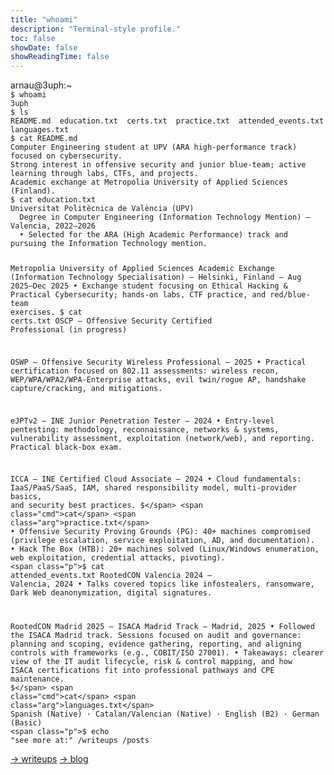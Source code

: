```yaml
---
title: "whoami"
description: "Terminal-style profile."
toc: false
showDate: false
showReadingTime: false
---
```


<div class="term term-wide not-prose">
  <div class="term-header"><span></span><span></span><span></span> arnau@3uph:~</div>
  <div class="term-body"><code><span class="p">$</span> <span class="cmd">whoami</span>
3uph
<span class="p">$</span> <span class="cmd">ls</span>
README.md  education.txt  certs.txt  practice.txt  attended_events.txt  languages.txt
<span class="p">$</span> <span class="cmd">cat</span> <span class="arg">README.md</span>
Computer Engineering student at UPV (ARA high-performance track) focused on cybersecurity.
Strong interest in offensive security and junior blue-team; active learning through labs, CTFs, and projects.
Academic exchange at Metropolia University of Applied Sciences (Finland).
<span class="p">$</span> <span class="cmd">cat</span> <span class="arg">education.txt</span>
Universitat Politècnica de València (UPV)
  Degree in Computer Engineering (Information Technology Mention) — Valencia, 2022–2026
  • Selected for the ARA (High Academic Performance) track and pursuing the Information Technology mention.

Metropolia University of Applied Sciences
  Academic Exchange (Information Technology Specialisation) — Helsinki, Finland — Aug 2025–Dec 2025
  • Exchange student focusing on Ethical Hacking & Practical Cybersecurity; hands-on labs, CTF practice, and red/blue-team exercises.
<span class="p">$</span> <span class="cmd">cat</span> <span class="arg">certs.txt</span>
OSCP — Offensive Security Certified Professional (in progress)

OSWP — Offensive Security Wireless Professional — 2025
  • Practical certification focused on 802.11 assessments: wireless recon, WEP/WPA/WPA2/WPA-Enterprise attacks, evil twin/rogue AP, handshake capture/cracking, and mitigations.

eJPTv2 — INE Junior Penetration Tester — 2024
  • Entry-level pentesting: methodology, reconnaissance, networks & systems, vulnerability assessment, exploitation (network/web), and reporting. Practical black-box exam.

ICCA — INE Certified Cloud Associate — 2024
  • Cloud fundamentals: IaaS/PaaS/SaaS, IAM, shared responsibility model, multi-provider basics, and security best practices.
<span class="p">$</span> <span class="cmd">cat</span> <span class="arg">practice.txt</span>
  • Offensive Security Proving Grounds (PG): 40+ machines compromised (privilege escalation, service exploitation, AD, and documentation).
  • Hack The Box (HTB): 20+ machines solved (Linux/Windows enumeration, web exploitation, credential attacks, pivoting).
<span class="p">$</span> <span class="cmd">cat</span> <span class="arg">attended_events.txt</span>
RootedCON Valencia 2024 — Valencia, 2024
  • Talks covered topics like infostealers, ransomware, Dark Web deanonymization, digital signatures.

RootedCON Madrid 2025 — ISACA Madrid Track — Madrid, 2025
  • Followed the ISACA Madrid track. Sessions focused on audit and governance: planning and scoping, evidence gathering, reporting, and aligning controls with frameworks (e.g., COBIT/ISO 27001).
  • Takeaways: clearer view of the IT audit lifecycle, risk & control mapping, and how ISACA certifications fit into professional pathways and CPE maintenance.
<span class="p">$</span> <span class="cmd">cat</span> <span class="arg">languages.txt</span>
Spanish (Native) · Catalan/Valencian (Native) · English (B2) · German (Basic)
<span class="p">$</span> <span class="cmd">echo</span> <span class="arg">"see more at:"</span>
/writeups  /posts
</code></div>
</div>

<p class="whoami-cta">
  <a class="btn-primary" href="/writeups/">→ writeups</a>
  <a class="btn-secondary" href="/posts/">→ blog</a>
</p>

